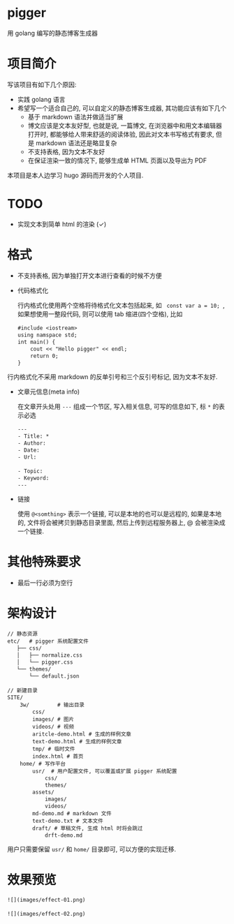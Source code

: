 # pigger

用 golang 编写的静态博客生成器

# 项目简介

写该项目有如下几个原因:

- 实践 golang 语言
- 希望写一个适合自己的, 可以自定义的静态博客生成器, 其功能应该有如下几个
    - 基于 markdown 语法并做适当扩展
    - 博文应该是文本友好型, 也就是说, 一篇博文, 在浏览器中和用文本编辑器打开时,
    都能够给人带来舒适的阅读体验, 因此对文本书写格式有要求,
    但是 markdown 语法还是略显复杂
    - 不支持表格, 因为文本不友好
    - 在保证渲染一致的情况下, 能够生成单 HTML 页面以及导出为 PDF

本项目是本人边学习 hugo 源码而开发的个人项目.


# TODO

- 实现文本到简单 html 的渲染 (✓)

# 格式

- 不支持表格, 因为单独打开文本进行查看的时候不方便

- 代码格式化

    行内格式化使用两个空格将待格式化文本包括起来, 如 `  const var a = 10;  `,
    如果想使用一整段代码, 则可以使用 tab 缩进(四个空格), 比如

    ```
    #include <iostream>
    using namspace std;
    int main() {
        cout << "Hello pigger" << endl;
        return 0;
    }
    ```

行内格式化不采用 markdown 的反单引号和三个反引号标记, 因为文本不友好.

- 文章元信息(meta info)

    在文章开头处用 `---` 组成一个节区, 写入相关信息, 可写的信息如下,
    标 `*` 的表示必选

    ```
    ---
    - Title: *
    - Author:
    - Date:
    - Url:

    - Topic:
    - Keyword:
    ---
    ```

- 链接

    使用 `@<somthing>` 表示一个链接, 可以是本地的也可以是远程的,
    如果是本地的, 文件将会被拷贝到静态目录里面, 然后上传到远程服务器上,
    @ 会被渲染成一个链接.

# 其他特殊要求

- 最后一行必须为空行
    

# 架构设计

```
// 静态资源
etc/   # pigger 系统配置文件
   ├── css/
   │   ├── normalize.css
   │   └── pigger.css
   └── themes/
       └── default.json

// 新建目录
SITE/
    3w/         # 输出目录
        css/
        images/ # 图片
        videos/ # 视频
        aritcle-demo.html # 生成的样例文章
        text-demo.html # 生成的样例文章
        tmp/ # 临时文件
        index.html # 首页
    home/ # 写作平台
        usr/  # 用户配置文件, 可以覆盖或扩展 pigger 系统配置
            css/
            themes/
        assets/
            images/
            videos/
        md-demo.md # markdown 文件
        text-demo.txt # 文本文件
        draft/ # 草稿文件, 生成 html 时将会跳过
            drft-demo.md
```

用户只需要保留 `usr/` 和 `home/` 目录即可, 可以方便的实现迁移.

# 效果预览

    ![](images/effect-01.png)

    ![](images/effect-02.png)
